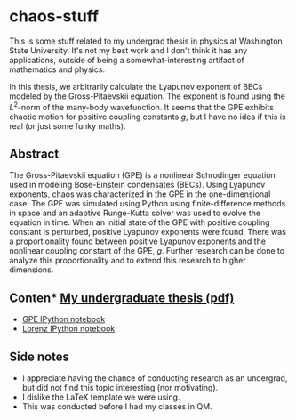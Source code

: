 # chaos-stuff

This is some stuff related to my undergrad thesis in physics at Washington State University. It's not my best work and I don't think it has any applications, outside of being a somewhat-interesting artifact of mathematics and physics.

In this thesis, we arbitrarily calculate the Lyapunov exponent of BECs modeled by the Gross-Pitaevskii equation. The exponent is found using the $L^2$-norm of the many-body wavefunction. It seems that the GPE exhibits chaotic motion for positive coupling constants $g$, but I have no idea if this is real (or just some funky maths).

## Abstract
The Gross-Pitaevskii equation (GPE) is a nonlinear Schrodinger equation used in modeling Bose-Einstein condensates (BECs).
Using Lyapunov exponents, chaos was characterized in the GPE in the one-dimensional case.
The GPE was simulated using Python using finite-difference methods in space and an adaptive Runge-Kutta solver was used to evolve the equation in time.
When an initial state of the GPE with positive coupling constant is perturbed, positive Lyapunov exponents were found.
There was a proportionality found between positive Lyapunov exponents and the nonlinear coupling constant of the GPE, $g$.
Further research can be done to analyze this proportionality and to extend this research to higher dimensions.

## Conten* [My undergraduate thesis (pdf)](ThesisEvans.pdf)

* [GPE IPython notebook](gpe.ipynb)
* [Lorenz IPython notebook](lorenz.ipynb)

## Side notes

* I appreciate having the chance of conducting research as an undergrad, but did not find this topic interesting (nor motivating).
* I dislike the LaTeX template we were using.
* This was conducted before I had my classes in QM.
